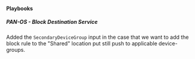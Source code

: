 
#### Playbooks

##### PAN-OS - Block Destination Service

Added the `SecondaryDeviceGroup` input in the case that we want to add the block rule to the "Shared" location put still push to applicable device-groups.
